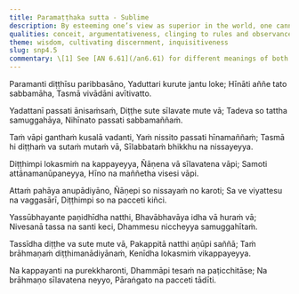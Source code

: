 ```yaml
---
title: Paramaṭṭhaka sutta - Sublime
description: By esteeming one’s view as superior in the world, one cannot overcome disputes. The steadfast sage is one who has abandoned all grasping and clinging, standing free from every view.
qualities: conceit, argumentativeness, clinging to rules and observances, attachment, free from attachment, discernment, speculation, impartiality
theme: wisdom, cultivating discernment, inquisitiveness
slug: snp4.5
commentary: \[1] See [AN 6.61](/an6.61) for different meanings of both ends.
---
```


Paramanti diṭṭhīsu paribbasāno,
Yaduttari kurute jantu loke;
Hīnāti aññe tato sabbamāha,
Tasmā vivādāni avītivatto.

Yadattanī passati ānisaṁsaṁ,
Diṭṭhe sute sīlavate mute vā;
Tadeva so tattha samuggahāya,
Nihīnato passati sabbamaññaṁ.

Taṁ vāpi ganthaṁ kusalā vadanti,
Yaṁ nissito passati hīnamaññaṁ;
Tasmā hi diṭṭhaṁ va sutaṁ mutaṁ vā,
Sīlabbataṁ bhikkhu na nissayeyya.

Diṭṭhimpi lokasmiṁ na kappayeyya,
Ñāṇena vā sīlavatena vāpi;
Samoti attānamanūpaneyya,
Hīno na maññetha visesi vāpi.

Attaṁ pahāya anupādiyāno,
Ñāṇepi so nissayaṁ no karoti;
Sa ve viyattesu na vaggasārī,
Diṭṭhimpi so na pacceti kiñci.

Yassūbhayante paṇidhīdha natthi,
Bhavābhavāya idha vā huraṁ vā;
Nivesanā tassa na santi keci,
Dhammesu niccheyya samuggahītaṁ.

Tassīdha diṭṭhe va sute mute vā,
Pakappitā natthi aṇūpi saññā;
Taṁ brāhmaṇaṁ diṭṭhimanādiyānaṁ,
Kenīdha lokasmiṁ vikappayeyya.

Na kappayanti na purekkharonti,
Dhammāpi tesaṁ na paṭicchitāse;
Na brāhmaṇo sīlavatena neyyo,
Pāraṅgato na pacceti tādīti.
